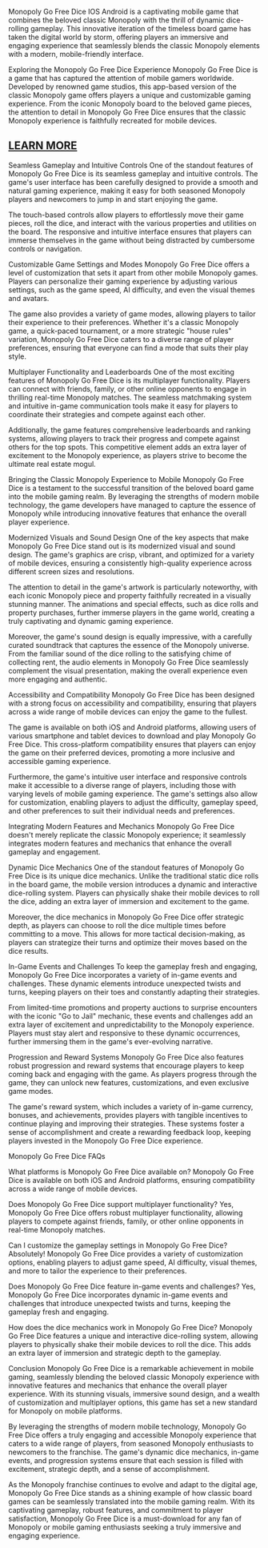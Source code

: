 Monopoly Go Free Dice IOS Android is a captivating mobile game that combines the beloved classic Monopoly with the thrill of dynamic dice-rolling gameplay. This innovative iteration of the timeless board game has taken the digital world by storm, offering players an immersive and engaging experience that seamlessly blends the classic Monopoly elements with a modern, mobile-friendly interface.

Exploring the Monopoly Go Free Dice Experience
Monopoly Go Free Dice is a game that has captured the attention of mobile gamers worldwide. Developed by renowned game studios, this app-based version of the classic Monopoly game offers players a unique and customizable gaming experience. From the iconic Monopoly board to the beloved game pieces, the attention to detail in Monopoly Go Free Dice ensures that the classic Monopoly experience is faithfully recreated for mobile devices.

<h2><a href="https://sites.google.com/view/monopoly-go-free-dice-no-verif/">LEARN MORE</a></h2>

Seamless Gameplay and Intuitive Controls
One of the standout features of Monopoly Go Free Dice is its seamless gameplay and intuitive controls. The game's user interface has been carefully designed to provide a smooth and natural gaming experience, making it easy for both seasoned Monopoly players and newcomers to jump in and start enjoying the game.

The touch-based controls allow players to effortlessly move their game pieces, roll the dice, and interact with the various properties and utilities on the board. The responsive and intuitive interface ensures that players can immerse themselves in the game without being distracted by cumbersome controls or navigation.

Customizable Game Settings and Modes
Monopoly Go Free Dice offers a level of customization that sets it apart from other mobile Monopoly games. Players can personalize their gaming experience by adjusting various settings, such as the game speed, AI difficulty, and even the visual themes and avatars.

The game also provides a variety of game modes, allowing players to tailor their experience to their preferences. Whether it's a classic Monopoly game, a quick-paced tournament, or a more strategic "house rules" variation, Monopoly Go Free Dice caters to a diverse range of player preferences, ensuring that everyone can find a mode that suits their play style.

Multiplayer Functionality and Leaderboards
One of the most exciting features of Monopoly Go Free Dice is its multiplayer functionality. Players can connect with friends, family, or other online opponents to engage in thrilling real-time Monopoly matches. The seamless matchmaking system and intuitive in-game communication tools make it easy for players to coordinate their strategies and compete against each other.

Additionally, the game features comprehensive leaderboards and ranking systems, allowing players to track their progress and compete against others for the top spots. This competitive element adds an extra layer of excitement to the Monopoly experience, as players strive to become the ultimate real estate mogul.

Bringing the Classic Monopoly Experience to Mobile
Monopoly Go Free Dice is a testament to the successful transition of the beloved board game into the mobile gaming realm. By leveraging the strengths of modern mobile technology, the game developers have managed to capture the essence of Monopoly while introducing innovative features that enhance the overall player experience.

Modernized Visuals and Sound Design
One of the key aspects that make Monopoly Go Free Dice stand out is its modernized visual and sound design. The game's graphics are crisp, vibrant, and optimized for a variety of mobile devices, ensuring a consistently high-quality experience across different screen sizes and resolutions.

The attention to detail in the game's artwork is particularly noteworthy, with each iconic Monopoly piece and property faithfully recreated in a visually stunning manner. The animations and special effects, such as dice rolls and property purchases, further immerse players in the game world, creating a truly captivating and dynamic gaming experience.

Moreover, the game's sound design is equally impressive, with a carefully curated soundtrack that captures the essence of the Monopoly universe. From the familiar sound of the dice rolling to the satisfying chime of collecting rent, the audio elements in Monopoly Go Free Dice seamlessly complement the visual presentation, making the overall experience even more engaging and authentic.

Accessibility and Compatibility
Monopoly Go Free Dice has been designed with a strong focus on accessibility and compatibility, ensuring that players across a wide range of mobile devices can enjoy the game to the fullest.

The game is available on both iOS and Android platforms, allowing users of various smartphone and tablet devices to download and play Monopoly Go Free Dice. This cross-platform compatibility ensures that players can enjoy the game on their preferred devices, promoting a more inclusive and accessible gaming experience.

Furthermore, the game's intuitive user interface and responsive controls make it accessible to a diverse range of players, including those with varying levels of mobile gaming experience. The game's settings also allow for customization, enabling players to adjust the difficulty, gameplay speed, and other preferences to suit their individual needs and preferences.

Integrating Modern Features and Mechanics
Monopoly Go Free Dice doesn't merely replicate the classic Monopoly experience; it seamlessly integrates modern features and mechanics that enhance the overall gameplay and engagement.

Dynamic Dice Mechanics
One of the standout features of Monopoly Go Free Dice is its unique dice mechanics. Unlike the traditional static dice rolls in the board game, the mobile version introduces a dynamic and interactive dice-rolling system. Players can physically shake their mobile devices to roll the dice, adding an extra layer of immersion and excitement to the game.

Moreover, the dice mechanics in Monopoly Go Free Dice offer strategic depth, as players can choose to roll the dice multiple times before committing to a move. This allows for more tactical decision-making, as players can strategize their turns and optimize their moves based on the dice results.

In-Game Events and Challenges
To keep the gameplay fresh and engaging, Monopoly Go Free Dice incorporates a variety of in-game events and challenges. These dynamic elements introduce unexpected twists and turns, keeping players on their toes and constantly adapting their strategies.

From limited-time promotions and property auctions to surprise encounters with the iconic "Go to Jail" mechanic, these events and challenges add an extra layer of excitement and unpredictability to the Monopoly experience. Players must stay alert and responsive to these dynamic occurrences, further immersing them in the game's ever-evolving narrative.

Progression and Reward Systems
Monopoly Go Free Dice also features robust progression and reward systems that encourage players to keep coming back and engaging with the game. As players progress through the game, they can unlock new features, customizations, and even exclusive game modes.

The game's reward system, which includes a variety of in-game currency, bonuses, and achievements, provides players with tangible incentives to continue playing and improving their strategies. These systems foster a sense of accomplishment and create a rewarding feedback loop, keeping players invested in the Monopoly Go Free Dice experience.

Monopoly Go Free Dice FAQs

What platforms is Monopoly Go Free Dice available on?
Monopoly Go Free Dice is available on both iOS and Android platforms, ensuring compatibility across a wide range of mobile devices.

Does Monopoly Go Free Dice support multiplayer functionality?
Yes, Monopoly Go Free Dice offers robust multiplayer functionality, allowing players to compete against friends, family, or other online opponents in real-time Monopoly matches.

Can I customize the gameplay settings in Monopoly Go Free Dice?
Absolutely! Monopoly Go Free Dice provides a variety of customization options, enabling players to adjust game speed, AI difficulty, visual themes, and more to tailor the experience to their preferences.

Does Monopoly Go Free Dice feature in-game events and challenges?
Yes, Monopoly Go Free Dice incorporates dynamic in-game events and challenges that introduce unexpected twists and turns, keeping the gameplay fresh and engaging.

How does the dice mechanics work in Monopoly Go Free Dice?
Monopoly Go Free Dice features a unique and interactive dice-rolling system, allowing players to physically shake their mobile devices to roll the dice. This adds an extra layer of immersion and strategic depth to the gameplay.

Conclusion
Monopoly Go Free Dice is a remarkable achievement in mobile gaming, seamlessly blending the beloved classic Monopoly experience with innovative features and mechanics that enhance the overall player experience. With its stunning visuals, immersive sound design, and a wealth of customization and multiplayer options, this game has set a new standard for Monopoly on mobile platforms.

By leveraging the strengths of modern mobile technology, Monopoly Go Free Dice offers a truly engaging and accessible Monopoly experience that caters to a wide range of players, from seasoned Monopoly enthusiasts to newcomers to the franchise. The game's dynamic dice mechanics, in-game events, and progression systems ensure that each session is filled with excitement, strategic depth, and a sense of accomplishment.

As the Monopoly franchise continues to evolve and adapt to the digital age, Monopoly Go Free Dice stands as a shining example of how classic board games can be seamlessly translated into the mobile gaming realm. With its captivating gameplay, robust features, and commitment to player satisfaction, Monopoly Go Free Dice is a must-download for any fan of Monopoly or mobile gaming enthusiasts seeking a truly immersive and engaging experience.
